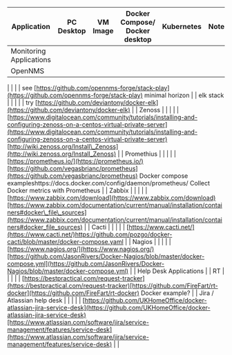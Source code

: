 
| Application | PC Desktop | VM Image | Docker Compose/ Docker desktop | Kubernetes | Notes |
| --- | --- | --- | --- | --- | --- |
| Monitoring Applications |
| OpenNMS |
|
|
|
| see [https://github.com/opennms-forge/stack-play](https://github.com/opennms-forge/stack-play) minimal horizon |
| elk stack |
|
|
|
| try [https://github.com/deviantony/docker-elk](https://github.com/deviantony/docker-elk) |
| Zenoss |
|
|
|
| [https://www.digitalocean.com/community/tutorials/installing-and-configuring-zenoss-on-a-centos-virtual-private-server](https://www.digitalocean.com/community/tutorials/installing-and-configuring-zenoss-on-a-centos-virtual-private-server)
[http://wiki.zenoss.org/Install\_Zenoss](http://wiki.zenoss.org/Install_Zenoss)
|
| Promethius |
|
|
|
| [https://prometheus.io/](https://prometheus.io/)[https://github.com/vegasbrianc/prometheus](https://github.com/vegasbrianc/prometheus) Docker compose exampleshttps://docs.docker.com/config/daemon/prometheus/ Collect Docker metrics with Prometheus |
| Zabbix |
|
|
|
| [https://www.zabbix.com/download](https://www.zabbix.com/download)[https://www.zabbix.com/documentation/current/manual/installation/containers#docker\_file\_sources](https://www.zabbix.com/documentation/current/manual/installation/containers#docker_file_sources)
|
| Cacti |
|
|
|
| [https://www.cacti.net/](https://www.cacti.net/)https://github.com/pozgo/docker-cacti/blob/master/docker-compose.yaml |
| Nagios |
|
|
|
| [https://www.nagios.org/](https://www.nagios.org/)[https://github.com/JasonRivers/Docker-Nagios/blob/master/docker-compose.yml](https://github.com/JasonRivers/Docker-Nagios/blob/master/docker-compose.yml) |
| Help Desk Applications |
| RT |
|
|
|
| [https://bestpractical.com/request-tracker](https://bestpractical.com/request-tracker)[https://github.com/FireFart/rt-docker](https://github.com/FireFart/rt-docker) Docker example? |
| Jira / Atlassian help desk |
|
|
|
| [https://github.com/UKHomeOffice/docker-atlassian-jira-service-desk](https://github.com/UKHomeOffice/docker-atlassian-jira-service-desk)[https://www.atlassian.com/software/jira/service-management/features/service-desk](https://www.atlassian.com/software/jira/service-management/features/service-desk) |
|
